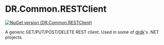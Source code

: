 DR.Common.RESTClient
====================
[![NuGet version (DR.Common.RESTClient)](https://img.shields.io/nuget/v/DR.Common.RESTClient.svg?style=flat-square)](https://www.nuget.org/packages/DR.Common.RESTClient/)

A generic GET/PUT/POST/DELETE REST client.
Used in some of [drdk](/drdk)'s .NET projects.
